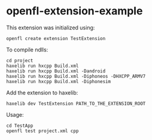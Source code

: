 openfl-extension-example
========================

This extension was initialized using:

    openfl create extension TestExtension

To compile ndlls:

    cd project
    haxelib run hxcpp Build.xml
    haxelib run hxcpp Build.xml -Dandroid
    haxelib run hxcpp Build.xml -Diphoneos -DHXCPP_ARMV7
    haxelib run hxcpp Build.xml -Diphonesim

Add the extension to haxelib:

    haxelib dev TestExtension PATH_TO_THE_EXTENSION_ROOT

Usage:

    cd TestApp
    openfl test project.xml cpp
